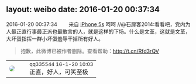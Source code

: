 layout: weibo
date: 2016-01-20 00:37:34
---
<meta name="referrer" content="no-referrer" />

2016-01-20 00:37:34  &nbsp;&nbsp;&nbsp;&nbsp;&nbsp;&nbsp; 来自 <a href="sinaweibo://customweibosource" rel="nofollow">iPhone 5s</a>
呵呵 //@石扉客2014:看看吧，党内为人最正直行事最正派也最敢言的人，就是这样的下场。什么是文革，这就是文革，大坏蛋指挥一群小坏蛋羞辱干掉所有好人。
>  抱歉，此微博已被作者删除。查看帮助：http://t.cn/Rfd3rQV

<table style="width: 100%;">
  <tr>
    <td style="width: 40px;"><img style="border-radius:50%" src="https://tva4.sinaimg.cn/crop.0.0.180.180.50/7d25944djw1e8qgp5bmzyj2050050aa8.jpg?KID=imgbed,tva&Expires=1624464141&ssig=K3x2jOat%2FP"></td>
    <td colspan="2"><small>qq335544 16-1-20 10:03</small><br/>正直，好人，可笑至极</td>
  </tr>
</table>
